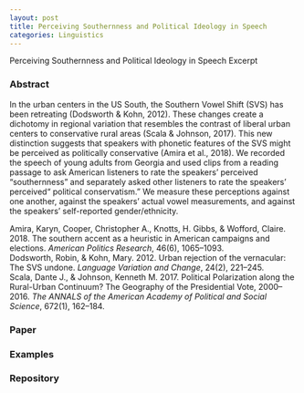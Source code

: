```yaml
---
layout: post
title: Perceiving Southernness and Political Ideology in Speech
categories: Linguistics
---
```


Perceiving Southernness and Political Ideology in Speech Excerpt

### Abstract

In the urban centers in the US South, the Southern Vowel Shift (SVS) has been retreating (Dodsworth & Kohn, 2012).
These changes create a dichotomy in regional variation that resembles the contrast of liberal urban centers to conservative rural areas (Scala & Johnson, 2017).
This new distinction suggests that speakers with phonetic features of the SVS might be perceived as politically conservative (Amira et al., 2018).
We recorded the speech of young adults from Georgia and used clips from a reading passage to ask American listeners to rate the speakers’ perceived “southernness” and separately asked other listeners to rate the speakers’ perceived“ political conservatism.”
We measure these perceptions against one another, against the speakers’ actual vowel measurements, and against the speakers’ self-reported gender/ethnicity.

Amira, Karyn, Cooper, Christopher A., Knotts, H. Gibbs, & Wofford, Claire. 2018. The southern accent as a heuristic in American campaigns and elections. *American Politics Research*, 46(6), 1065–1093. <br>
Dodsworth, Robin, & Kohn, Mary. 2012. Urban rejection of the vernacular: The SVS undone. *Language Variation and Change*, 24(2), 221–245. <br>
Scala, Dante J., & Johnson, Kenneth M. 2017. Political Polarization along the Rural-Urban Continuum? The Geography of the Presidential Vote, 2000–2016. *The ANNALS of the American Academy of Political and Social Science*, 672(1), 162–184.

### Paper

### Examples

### Repository
